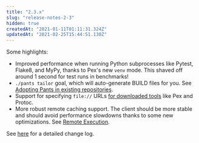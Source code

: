 ```yaml
---
title: "2.3.x"
slug: "release-notes-2-3"
hidden: true
createdAt: "2021-01-11T01:11:31.324Z"
updatedAt: "2021-02-25T15:44:51.130Z"
---
```

Some highlights:

* Improved performance when running Python subprocesses like Pytest, Flake8, and MyPy, thanks to Pex's new `venv` mode. This shaved off around 1 second for test runs in benchmarks!
* `./pants tailor` goal, which will auto-generate BUILD files for you. See [Adopting Pants in existing repositories](doc:existing-repositories).
* Support for specifying `file://` URLs [for downloaded tools](https://github.com/pantsbuild/pants/pull/11499) like Pex and Protoc.
* More robust remote caching support. The client should be more stable and should avoid performance slowdowns thanks to some new optimizations. See [Remote Execution](doc:remote-execution).

See [here](https://github.com/pantsbuild/pants/blob/master/src/python/pants/notes/2.3.x.md) for a detailed change log.